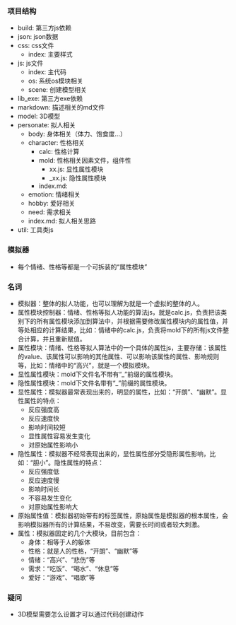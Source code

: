### 项目结构

+ build: 第三方js依赖
+ json: json数据
+ css: css文件
    + index: 主要样式
+ js: js文件
    + index: 主代码
    + os: 系统os模块相关
    + scene: 创建模型相关
+ lib_exe: 第三方exe依赖
+ markdown: 描述相关的md文件
+ model: 3D模型
+ personate: 拟人相关
    + body: 身体相关（体力、饱食度...）
    + character: 性格相关
        + calc: 性格计算
        + mold: 性格相关因素文件，组件性
            + xx.js: 显性属性模块
            + _xx.js: 隐性属性模块
        + index.md: 
    + emotion: 情绪相关
    + hobby: 爱好相关
    + need: 需求相关
    + index.md: 拟人相关思路
+ util: 工具类js

### 模拟器

+ 每个情绪、性格等都是一个可拆装的“属性模块”

### 名词

+ 模拟器：整体的拟人功能，也可以理解为就是一个虚拟的整体的人。
+ 属性模块控制器：情绪、性格等拟人功能的算法js，就是calc.js，负责把该类别下的所有属性模块添加到算法中，并根据需要修改属性模块内的属性值，并等处相应的计算结果，比如：情绪中的calc.js，负责将mold下的所有js文件整合计算，并且重新赋值。
+ 属性模块：情绪、性格等拟人算法中的一个具体的属性js，主要存储：该属性的value、该属性可以影响的其他属性、可以影响该属性的属性、影响规则等，比如：情绪中的“高兴”，就是一个模拟模块。
+ 显性属性模块：mold下文件名不带有“_”前缀的属性模块。
+ 隐性属性模块：mold下文件名带有“_”前缀的属性模块。
+ 显性属性：模拟器最常表现出来的，明显的属性，比如：“开朗”、“幽默”。显性属性的特点：
    + 反应强度高
    + 反应速度快
    + 影响时间较短
    + 显性属性容易发生变化
    + 对原始属性影响小
+ 隐性属性：模拟器不经常表现出来的，显性属性部分受隐形属性影响，比如：“胆小”。隐性属性的特点：
    + 反应强度低
    + 反应速度慢
    + 影响时间长
    + 不容易发生变化
    + 对原始属性影响大
+ 原始属性值：模拟器初始带有的标签属性，原始属性是模拟器的根本属性，会影响模拟器所有的计算结果，不易改变，需要长时间或者较大刺激。
+ 属性：模拟器固定的几个大模块，目前包含：
    + 身体：相等于人的躯体
    + 性格：就是人的性格，“开朗”、“幽默”等
    + 情绪：“高兴”、“悲伤”等
    + 需求：“吃饭”、“喝水”、“休息”等
    + 爱好：“游戏”、“唱歌”等

### 疑问

+ 3D模型需要怎么设置才可以通过代码创建动作
